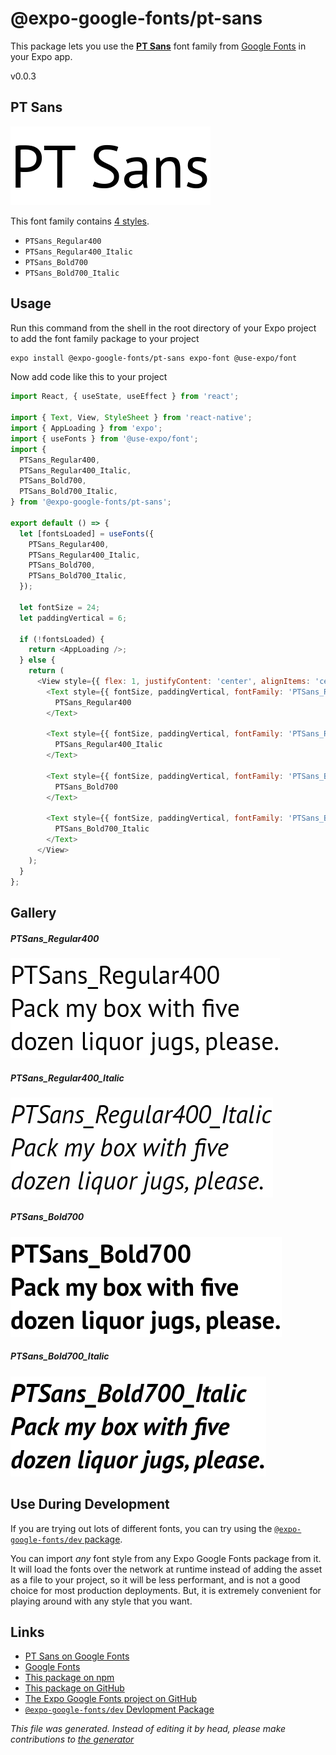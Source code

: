 # @expo-google-fonts/pt-sans

This package lets you use the [**PT Sans**](https://fonts.google.com/specimen/PT+Sans) font family from [Google Fonts](https://fonts.google.com/) in your Expo app.

v0.0.3

## PT Sans

![PT Sans](./font-family.png)

This font family contains [4 styles](#gallery).

- `PTSans_Regular400`
- `PTSans_Regular400_Italic`
- `PTSans_Bold700`
- `PTSans_Bold700_Italic`

## Usage

Run this command from the shell in the root directory of your Expo project to add the font family package to your project
```sh
expo install @expo-google-fonts/pt-sans expo-font @use-expo/font
```

Now add code like this to your project
```js
import React, { useState, useEffect } from 'react';

import { Text, View, StyleSheet } from 'react-native';
import { AppLoading } from 'expo';
import { useFonts } from '@use-expo/font';
import {
  PTSans_Regular400,
  PTSans_Regular400_Italic,
  PTSans_Bold700,
  PTSans_Bold700_Italic,
} from '@expo-google-fonts/pt-sans';

export default () => {
  let [fontsLoaded] = useFonts({
    PTSans_Regular400,
    PTSans_Regular400_Italic,
    PTSans_Bold700,
    PTSans_Bold700_Italic,
  });

  let fontSize = 24;
  let paddingVertical = 6;

  if (!fontsLoaded) {
    return <AppLoading />;
  } else {
    return (
      <View style={{ flex: 1, justifyContent: 'center', alignItems: 'center' }}>
        <Text style={{ fontSize, paddingVertical, fontFamily: 'PTSans_Regular400' }}>
          PTSans_Regular400
        </Text>

        <Text style={{ fontSize, paddingVertical, fontFamily: 'PTSans_Regular400_Italic' }}>
          PTSans_Regular400_Italic
        </Text>

        <Text style={{ fontSize, paddingVertical, fontFamily: 'PTSans_Bold700' }}>
          PTSans_Bold700
        </Text>

        <Text style={{ fontSize, paddingVertical, fontFamily: 'PTSans_Bold700_Italic' }}>
          PTSans_Bold700_Italic
        </Text>
      </View>
    );
  }
};

```

## Gallery

##### PTSans_Regular400
![PTSans_Regular400](./8a587dc4260abac4008021f8b9302115ee0f9616aee70d95d4d49f447f4df0f9.ttf.png)

##### PTSans_Regular400_Italic
![PTSans_Regular400_Italic](./6de2d3f34e12548006ef800234119a1b1d90bba33fb1d33f5bf41577bc954338.ttf.png)

##### PTSans_Bold700
![PTSans_Bold700](./2a88a8de5aeccdc3e4febba14c9ade00ec49e16f2718050be6bc3f4f37e8ff0b.ttf.png)

##### PTSans_Bold700_Italic
![PTSans_Bold700_Italic](./a37694659d53ae08c11bf532f8871e90b911f61967c3e23f456e59e7c55b33e6.ttf.png)


## Use During Development

If you are trying out lots of different fonts, you can try using the [`@expo-google-fonts/dev` package](https://www.npmjs.com/package/@expo-google-fonts/dev).

You can import *any* font style from any Expo Google Fonts package from it. It will load the fonts
over the network at runtime instead of adding the asset as a file to your project, so it will be 
less performant, and is not a good choice for most production deployments. But, it is extremely convenient
for playing around with any style that you want.

## Links

- [PT Sans on Google Fonts](https://fonts.google.com/specimen/PT+Sans)
- [Google Fonts](https://fonts.google.com/)
- [This package on npm](https://www.npmjs.com/package/@expo-google-fonts/pt-sans)
- [This package on GitHub](https://github.com/expo/google-fonts/tree/master/font-packages/pt-sans)
- [The Expo Google Fonts project on GitHub](https://github.com/expo/google-fonts)
- [`@expo-google-fonts/dev` Devlopment Package](https://github.com/expo/google-fonts/tree/master/font-packages/dev)


*This file was generated. Instead of editing it by head, please make contributions to [the generator](https://github.com/expo/google-fonts/tree/master/packages/generator)*
